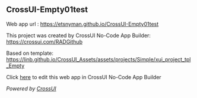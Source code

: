 ## CrossUI-Empty01test
Web app url : https://etsnyman.github.io/CrossUI-Empty01test

This project was created by CrossUI No-Code App Builder: https://crossui.com/RADGithub

Based on template: https://linb.github.io/CrossUI_Assets/assets/projects/Simple/xui_project_tpl_Empty

Click [here](https://crossui.com/RADGithub/#!from=github&owner=etsnyman&repo=CrossUI-Empty01test) to edit this web app in CrossUI No-Code App Builder

<i>Powered by [CrossUI](https://crossui.com)</i>
